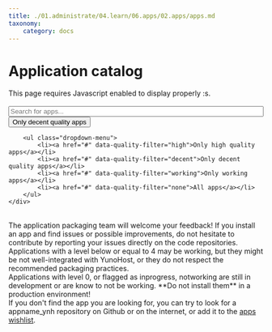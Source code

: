 ```yaml
---
title: ./01.administrate/04.learn/06.apps/02.apps/apps.md
taxonomy:
    category: docs
---
```

# Application catalog

<span class="javascriptDisclaimer">
This page requires Javascript enabled to display properly :s.
<br/>
<br/>
</span>

<!--
Search bar
-->

<div class="input-group">
    <span id="basic-addon1" class="input-group-addon" ><span class="glyphicon glyphicon-search"></span></span>
    <input id="filter-app-cards" type="text" class="form-control"  placeholder="Search for apps..." aria-describedby="basic-addon1"/>
    <div class="input-group-btn">
        <button type="button" class="btn btn-default dropdown-toggle" data-toggle="dropdown" aria-haspopup="true" aria-expanded="false">
            <span id="current-quality-filter" data-filter="decent">Only decent quality apps</span> <span class="caret"></span>
        </button>

        <ul class="dropdown-menu">
            <li><a href="#" data-quality-filter="high">Only high quality apps</a></li>
            <li><a href="#" data-quality-filter="decent">Only decent quality apps</a></li>
            <li><a href="#" data-quality-filter="working">Only working apps</a></li>
            <li><a href="#" data-quality-filter="none">All apps</a></li>
        </ul>
    </div>
</div>
<br />

<!--
Disclaimers
-->

<div class="alert alert-info">The application packaging team will welcome your feedback! If you install an app and find issues or possible improvements, do not hesitate to contribute by reporting your issues directly on the code repositories.</div>

<div id="bad-quality-apps-disclaimer" class="alert alert-warning">
    Applications with a level below or equal to 4 may be working, but they might be not well-integrated with YunoHost, or they do not respect the recommended packaging practices.
</div>

<div id="broken-apps-disclaimer" class="alert alert-danger">
    Applications with level 0, or flagged as <span class="label label-warning label-as-badge">inprogress</span>, <span class="label label-danger label-as-badge">notworking</span> are still in development or are know to not be working. **Do not install them** in a production environment!
</div>

<div id="app-cards-list" class="app-cards-list"></div>

<div class="alert alert-warning">If you don't find the app you are looking for, you can try to look for a appname_ynh repository on Github or on the internet, or add it to the <a href="/apps_wishlist_en">apps wishlist</a>.</div>

<!--
Custom CSS for this page
-->

<style>
/*=================================================
 Search bar
=================================================*/
#filter-app-cards, #app-cards-list {
    width:100%;
}
/*===============================================*/

/*=================================================
 Force return space after card list
=================================================*/
#app-cards-list:after {
    content:'';
    display:block;
    clear: both;
}
/*===============================================*/

/*=================================================
 App card
=================================================*/
.app-card {
    margin-bottom:20px;
    width:270px;
    float:left;
    min-height: 1px;
    margin-right: 10px;
    margin-left: 10px;
    border-radius: 3px;
}
/*===============================================*/

/*=================================================
 App card body
=================================================*/
.app-card .panel-body >  h3 {
    margin-top:0;
    margin-bottom:5px;
    font-size:1.2em;
}
.app-card .app-badges {
    height:35px;
}
.app-card .app-badges .label, .app-card-date-maintainer {
    font-size:0.6em;
}

.label-epic {
    background-color: darkorchid;
}

.app-card-date-maintainer {
    text-align:right;
    max-height: 18px;
    margin-bottom: 3px;
    margin-right: 7px;
    margin-top: -5px;
}

.app-card .unmaintained {
   color: #e0aa33;
}

.app-card-desc {
    height:100px;
    overflow: hidden;
}
/*===============================================*/

/*=================================================
 App card footer
=================================================*/
.app-card .btn-group {
    width:100%;
    margin-left: 0px;
}
.app-card > .btn-group > .btn{
    border-bottom:0;
    font-size: 0.9em;
    line-height: 1.58;
}
.app-card > .btn-group > .btn:first-child {
    border-left:0;
    border-top-left-radius:0;
}
.app-card > .btn-group > .btn:last-child {
    border-right:0;
    border-top-right-radius:0;
    margin-left: 0px;
    width: 33.6%;
}
/*===============================================*/
</style>

<!--
App card template
-->

<script type="text/template" id="app-template2">
    <div class="app-card_{app_id} app-card panel panel-default" data-quality="{app_quality}">

        <div class="panel-body">
            <h3>{app_name}</h3>
            <div class="app-badges"></div>

            <div class="app-card-desc">{app_description}</div>
        </div>
            <div class="app-card-date-maintainer">
                <span class="glyphicon glyphicon-refresh"></span> {app_update} -
                <span title="{maintained_help}" class="{maintained_state}"><span class="glyphicon glyphicon-{maintained_icon}"></span> {app_maintainer}</span>
            </div>
        <div class="btn-group" role="group">
            <a href="{app_git}" target="_BLANK" type="button" class="btn btn-default col-sm-4"><span class="glyphicon glyphicon-globe" aria-hidden="true"></span> Code</a>
            <a href="#/app_{app_id}_en" target="_BLANK" type="button" class="btn btn-default col-sm-4"><span class="glyphicon glyphicon-book" aria-hidden="true"></span> Doc</a>
            <a href="https://install-app.yunohost.org/?app={app_id}" target="_BLANK" type="button" class="btn btn-{app_install_css_style} col-sm-4 active"><span class="glyphicon glyphicon-plus" aria-hidden="true"></span> Install</a>
        </div>

    </div>
</script>

<!--
Javascript helpers
-->

<script>

function timeConverter(UNIX_timestamp) {
    var a = new Date(UNIX_timestamp*1000);
    var months = ['January','February','March','April','May','June','July','August','September','October','November','December'];
    var year = a.getFullYear();
    var month = months[a.getMonth()];
    var date = a.getDate();
    var hour = a.getHours();
    var min = a.getMinutes();
    if (hour < 10) { hour = '0' + hour; }
    if (min < 10) { min = '0' + min; }
    var time = date+' '+month+' '+year;//+' at '+hour+':'+min
    return time;
}


$(document).ready(function () {

    // Hide warrant about states when we're using the default filter
    $('#state-disclaimer').hide();
    var quality_filters = "decent";

    function filter(){

        var current_quality_filter = $('#current-quality-filter').data("filter");
        var user_input_in_search_field = $('#filter-app-cards').val().toLowerCase();

        $('.app-card').each(function() {
            // This is where we actually define how apps are filtered:
            // we look for the name of the app (h3) and try to find the user input
            // + we check this app match the current quality filter
            var app_name = $(this).find('h3').text().toLowerCase();
            if (app_name.indexOf(user_input_in_search_field) >= 0 && $(this).data("quality").indexOf(current_quality_filter) >= 0)
            {
                $(this).show();
            }
            else
            {
                $(this).hide();
            }
        });

        // Display or hide the disclaimers depending on the current filter...
        ((current_quality_filter == "working") || (current_quality_filter == "none")) ? $("#bad-quality-apps-disclaimer").show() : $("#bad-quality-apps-disclaimer").hide();
        ((current_quality_filter == "none")) ? $("#broken-apps-disclaimer").show() : $("#broken-apps-disclaimer").hide();
    }

    //=================================================
    // Search & filter bar event
    //=================================================
    $('#filter-app-cards').keyup(filter);

    $('a[data-quality-filter]').on("click", function(){
        $('#current-quality-filter').text($(this).text());
        $('#current-quality-filter').data("filter", $(this).data("quality-filter"));
        filter();
    });

    filter();

    //=================================================
    // Upload apps lists
    //=================================================
    var catalog = undefined;

    // Fetch application catalog

    $.getJSON('https://app.yunohost.org/apps.json', {}, function(data) {

        catalog = $.map(data, function(el) { return el; });

        // Clarify high quality state, and level if undefined or inprogress or notworking...

        $.each(catalog, function(k, infos) {
            if ((infos.level === undefined) || (infos.state === "inprogress") || (infos.state === "notworking")) {
                infos.level = null;
            }
            if ((infos.high_quality === true) && (infos.level === 8)) {
                infos.state = "high quality";
            }
        });

        // Sort apps according to their state and level...

        catalog.sort(function(a, b){
            a_state = (a.state === "high quality")?4:(a.level > 4)?3:(a.state > 0)?2:1;
            b_state = (b.state === "high quality")?4:(b.level > 4)?3:(b.state > 0)?2:1;
            if (a_state < b_state || a_state == b_state && a.level < b.level || a_state == b_state && a.level == b.level && a.manifest.id > b.manifest.id) {return 1;}
            else if (a.manifest.id == b.manifest.id) {return 0;}
            return -1;
        });

        // Add the card for each app

        $.each(catalog, function(k, infos) {

            app_id = infos.manifest.id;

            // Define what style to use for state, level and install button
            // according to the app quality ....

            if (infos.state === "high quality") {
                app_quality = "high,decent,working,none";
                app_state_css_style = "epic";
                app_install_css_style = "success";
                app_level_css_style = "epic";
            } else if (infos.level > 4) {
                app_quality = "decent,working,none";
                app_state_css_style = "success";
                app_install_css_style = "success";
                app_level_css_style = "success";
            } else if (infos.level > 0) {
                app_quality = "working,none";
                app_state_css_style = "success";
                app_install_css_style = "warning";
                app_level_css_style = "warning";
            } else {
                app_quality = "none";
                if (infos.state === "working") {
                    app_state_css_style = "success";
                }
                else if (infos.state === "inprogress") {
                    app_state_css_style = "warning";
                }
                else {
                    app_state_css_style = "danger";
                }
                app_install_css_style = "danger";
                app_level_css_style = "danger";
            }

            // If level is null, we wanna display '?'
            if (infos.level == null) {
                infos.level = '?';
            }

            // Fill the template
            html = $('#app-template2').html()
             .replace(/{app_id}/g, app_id)
             .replace(/{app_name}/g, infos.manifest.name)
             .replace('{app_description}', infos.manifest.description.en)
             .replace(/{app_git}/g, infos.git.url)
             .replace('{app_branch}', infos.git.branch)
             .replace('{app_level}', infos.level)
             .replace('{app_quality}', app_quality)
             .replace('{app_update}', timeConverter(infos.lastUpdate))
             .replace('{app_state_css_style}', app_state_css_style)
             .replace('{app_install_css_style}', app_install_css_style);

            // Handle the maintainer info
            if (infos.maintained == false)
            {
               html = html
                 .replace('{maintained_state}', 'unmaintained')
                 .replace('{maintained_icon}', 'warning-sign')
                 .replace('{app_maintainer}', "Unmaintained")
                 .replace('{maintained_help}', "This package is currently unmaintained. Feel free to propose yourself as the new maintainer !");
            }
            else {
                html = html
                 .replace('{maintained_state}', 'maintained')
                 .replace('{maintained_icon}', 'user')
                 .replace('{maintained_help}', "Current maintainer of this package");

                if ((infos.manifest.developer) && (infos.manifest.developer.name)) {
                    html = html.replace('{app_maintainer}', infos.manifest.developer.name);
                }
                else if ((infos.manifest.maintainer) && (infos.manifest.maintainer.name)) {
                    html = html.replace('{app_maintainer}', infos.manifest.maintainer.name);
                }
                else {
                    html = html.replace('{app_maintainer}', "???");
                }
            }

            // Fill the template
            $('#app-cards-list').append(html);
            $('.app-card_'+ app_id).attr('id', 'app-card_'+ app_id);
            $('.app-card_'+ app_id + ' .app-badges').append(' <span class="label label-'+app_state_css_style+' label-as-badge app-'+infos.state+'">'+infos.state+'</span>');
            if ((infos.state === "high quality") || (infos.state === "working")) {
                $('.app-card_'+ app_id + ' .app-badges').append(' <span class="label label-'+app_level_css_style+' label-as-badge">level '+infos.level+'</span>');
            }

        });

        filter();
    });
    //=================================================
});
</script>
